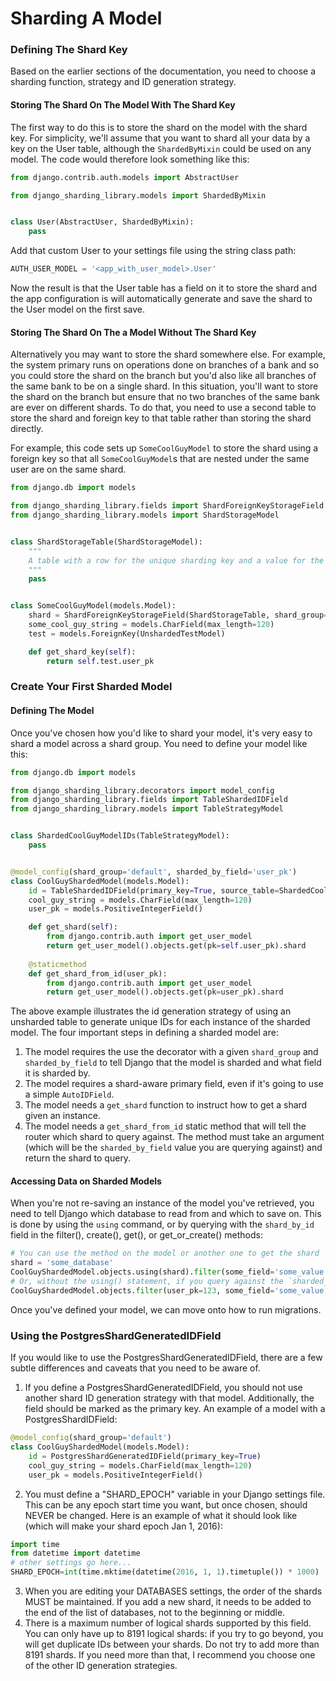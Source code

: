 # Sharding A Model

### Defining The Shard Key

Based on the earlier sections of the documentation, you need to choose a sharding function, strategy and ID generation strategy. 

#### Storing The Shard On The Model With The Shard Key

The first way to do this is to store the shard on the model with the shard key. For simplicity, we'll assume that you want to shard all your data by a key on the User table, although the `ShardedByMixin` could be used on any model. The code would therefore look something like this:

```python
from django.contrib.auth.models import AbstractUser

from django_sharding_library.models import ShardedByMixin


class User(AbstractUser, ShardedByMixin):
    pass
```

Add that custom User to your settings file using the string class path:

```python
AUTH_USER_MODEL = '<app_with_user_model>.User'
```

Now the result is that the User table has a field on it to store the shard and the app configuration is will automatically generate and save the shard to the User model on the first save.

#### Storing The Shard On The a Model Without The Shard Key

Alternatively you may want to store the shard somewhere else. For example, the system primary runs on operations done on branches of a bank and so you could store the shard on the branch but you'd also like all branches of the same bank to be on a single shard. In this situation, you'll want to store the shard on the branch but ensure that no two branches of the same bank are ever on different shards. To do that, you need to use a second table to store the shard and foreign key to that table rather than storing the shard directly.

For example, this code sets up `SomeCoolGuyModel` to store the shard using a foreign key so that all `SomeCoolGuyModel`s that are nested under the same user are on the same shard.

```python
from django.db import models

from django_sharding_library.fields import ShardForeignKeyStorageField
from django_sharding_library.models import ShardStorageModel


class ShardStorageTable(ShardStorageModel):
    """
    A table with a row for the unique sharding key and a value for the shard.
    """
    pass


class SomeCoolGuyModel(models.Model):
    shard = ShardForeignKeyStorageField(ShardStorageTable, shard_group='default')
    some_cool_guy_string = models.CharField(max_length=120)
    test = models.ForeignKey(UnshardedTestModel)

    def get_shard_key(self):
        return self.test.user_pk
```


### Create Your First Sharded Model

#### Defining The Model

Once you've chosen how you'd like to shard your model, it's very easy to shard a model across a shard group. You need to define your model like this:


```python
from django.db import models

from django_sharding_library.decorators import model_config
from django_sharding_library.fields import TableShardedIDField
from django_sharding_library.models import TableStrategyModel


class ShardedCoolGuyModelIDs(TableStrategyModel):
    pass


@model_config(shard_group='default', sharded_by_field='user_pk')
class CoolGuyShardedModel(models.Model):
    id = TableShardedIDField(primary_key=True, source_table=ShardedCoolGuyModelIDs)
    cool_guy_string = models.CharField(max_length=120)
    user_pk = models.PositiveIntegerField()

    def get_shard(self):
        from django.contrib.auth import get_user_model
        return get_user_model().objects.get(pk=self.user_pk).shard
        
    @staticmethod
    def get_shard_from_id(user_pk):
        from django.contrib.auth import get_user_model
        return get_user_model().objects.get(pk=user_pk).shard
```

The above example illustrates the id generation strategy of using an unsharded table to generate unique IDs for each instance of the sharded model. The four important steps in defining a sharded model are:

1. The model requires the use the decorator with a given `shard_group` and `sharded_by_field` to tell Django that the model is sharded and what field it is sharded by.
2. The model requires a shard-aware primary field, even if it's going to use a simple `AutoIDField`.
3. The model needs a `get_shard` function to instruct how to get a shard given an instance.
4. The model needs a `get_shard_from_id` static method that will tell the router which shard to query against. The method must take an argument (which will be the `sharded_by_field` value you are querying against) and return the shard to query.

#### Accessing Data on Sharded Models

When you're not re-saving an instance of the model you've retrieved, you need to tell Django which database to read from and which to save on. This is done by using the `using` command, or by querying with the `shard_by_id` field in the filter(), create(), get(), or get_or_create() methods:

```python
# You can use the method on the model or another one to get the shard
shard = 'some_database'
CoolGuyShardedModel.objects.using(shard).filter(some_field='some_value')
# Or, without the using() statement, if you query against the `sharded_by_field` in your filter()
CoolGuyShardedModel.objects.filter(user_pk=123, some_field='some_value')
```

Once you've defined your model, we can move onto how to run migrations.

### Using the PostgresShardGeneratedIDField

If you would like to use the PostgresShardGeneratedIDField, there are a few subtle differences and caveats that you need to be aware of.

1. If you define a PostgresShardGeneratedIDField, you should not use another shard ID generation strategy with that model. Additionally, the field should be marked as the primary key. An example of a model with a PostgresShardIDField:
```python
@model_config(shard_group='default')
class CoolGuyShardedModel(models.Model):
    id = PostgresShardGeneratedIDField(primary_key=True)
    cool_guy_string = models.CharField(max_length=120)
    user_pk = models.PositiveIntegerField()
```
2. You must define a "SHARD_EPOCH" variable in your Django settings file. This can be any epoch start time you want, but once chosen, should NEVER be changed. Here is an example of what it should look like (which will make your shard epoch Jan 1, 2016):
```python
import time
from datetime import datetime
# other settings go here...
SHARD_EPOCH=int(time.mktime(datetime(2016, 1, 1).timetuple()) * 1000)
```
3. When you are editing your DATABASES settings, the order of the shards MUST be maintained. If you add a new shard, it needs to be added to the end of the list of databases, not to the beginning or middle.
4. There is a maximum number of logical shards supported by this field. You can only have up to 8191 logical shards: if you try to go beyond, you will get duplicate IDs between your shards. Do not try to add more than 8191 shards. If you need more than that, I recommend you choose one of the other ID generation strategies.